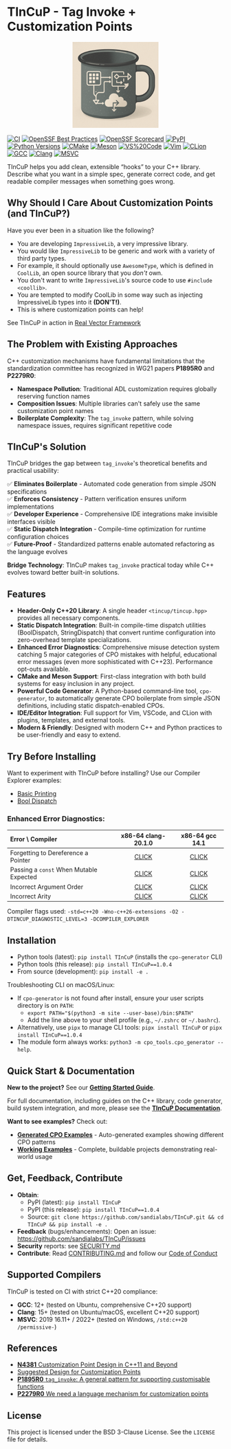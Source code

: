 # TInCuP - Tag Invoke + Customization Points

<div align="center">
  <img src="tincup.png" alt="TInCuP Logo" width="200"/>
</div>

[![CI](https://github.com/sandialabs/TInCuP/actions/workflows/ci.yml/badge.svg)](https://github.com/sandialabs/TInCuP/actions/workflows/ci.yml)
[![OpenSSF Best Practices](https://www.bestpractices.dev/projects/11107/badge)](https://www.bestpractices.dev/projects/11107)
[![OpenSSF Scorecard](https://api.securityscorecards.dev/projects/github.com/sandialabs/TInCuP/badge)](https://securityscorecards.dev/viewer/?uri=github.com/sandialabs/TInCuP)
[![PyPI](https://img.shields.io/pypi/v/TInCuP.svg)](https://pypi.org/project/TInCuP/)
[![Python Versions](https://img.shields.io/pypi/pyversions/TInCuP.svg)](https://pypi.org/project/TInCuP/)
[![CMake](https://img.shields.io/badge/CMake-supported-blue?logo=cmake)](docs/user_guide/build_systems.md)
[![Meson](https://img.shields.io/badge/Meson-supported-brightgreen)](docs/user_guide/build_systems.md)
[![VS%20Code](https://img.shields.io/badge/VS%20Code-integration-007ACC?logo=visualstudiocode)](docs/user_guide/ide_integration.md)
[![Vim](https://img.shields.io/badge/Vim-plugin-019733?logo=vim)](docs/user_guide/ide_integration.md)
[![CLion](https://img.shields.io/badge/CLion-integration-0074D9?logo=jetbrains)](docs/user_guide/ide_integration.md)
[![GCC](https://img.shields.io/badge/GCC-C%2B%2B20-success?logo=gnu)](#supported-compilers)
[![Clang](https://img.shields.io/badge/Clang-C%2B%2B20-success?logo=llvm)](#supported-compilers)
[![MSVC](https://img.shields.io/badge/MSVC-C%2B%2B20-blue?logo=visualstudio)](#supported-compilers)

TInCuP helps you add clean, extensible “hooks” to your C++ library. Describe what you want in a simple spec, generate correct code, and get readable compiler messages when something goes wrong.

## Why Should I Care About Customization Points (and TInCuP?)

Have you ever been in a situation like the following?

- You are developing `ImpressiveLib`, a very impressive library.
- You would like `ImpressiveLib` to be generic and work with a variety of third party types.
- For example, it should optionally use `AwesomeType`, which is defined in `CoolLib`, an open source library that you *don't* own. 
- You don't want to write `ImpressiveLib`'s source code to use `#include <coollib>`. 
- You are tempted to modify CoolLib in some way such as injecting ImpressiveLib types into it **(DON'T!)**.
- This is where customization points can help!

See TInCuP in action in [Real Vector Framework](http://github.com/sandialabs/RealVectorFramework.git)

## The Problem with Existing Approaches

C++ customization mechanisms have fundamental limitations that the standardization committee has recognized in WG21 papers **P1895R0** and **P2279R0**:

- **Namespace Pollution**: Traditional ADL customization requires globally reserving function names
- **Composition Issues**: Multiple libraries can't safely use the same customization point names  
- **Boilerplate Complexity**: The `tag_invoke` pattern, while solving namespace issues, requires significant repetitive code

## TInCuP's Solution

TInCuP bridges the gap between `tag_invoke`'s theoretical benefits and practical usability:

✅ **Eliminates Boilerplate** - Automated code generation from simple JSON specifications  
✅ **Enforces Consistency** - Pattern verification ensures uniform implementations  
✅ **Developer Experience** - Comprehensive IDE integrations make invisible interfaces visible  
✅ **Static Dispatch Integration** - Compile-time optimization for runtime configuration choices  
✅ **Future-Proof** - Standardized patterns enable automated refactoring as the language evolves  

**Bridge Technology**: TInCuP makes `tag_invoke` practical today while C++ evolves toward better built-in solutions.

## Features

*   **Header-Only C++20 Library**: A single header `<tincup/tincup.hpp>` provides all necessary components.
*   **Static Dispatch Integration**: Built-in compile-time dispatch utilities (BoolDispatch, StringDispatch) that convert runtime configuration into zero-overhead template specializations.
*   **Enhanced Error Diagnostics**: Comprehensive misuse detection system catching 5 major categories of CPO mistakes with helpful, educational error messages (even more sophisticated with C++23). Performance opt-outs available.
*   **CMake and Meson Support**: First-class integration with both build systems for easy inclusion in any project.
*   **Powerful Code Generator**: A Python-based command-line tool, `cpo-generator`, to automatically generate CPO boilerplate from simple JSON definitions, including static dispatch-enabled CPOs.
*   **IDE/Editor Integration**: Full support for Vim, VSCode, and CLion with plugins, templates, and external tools.
*   **Modern & Friendly**: Designed with modern C++ and Python practices to be user-friendly and easy to extend.

## Try Before Installing

Want to experiment with TInCuP before installing? Use our Compiler Explorer examples:

* [Basic Printing](https://godbolt.org/z/3945vq437)
* [Bool Dispatch](https://godbolt.org/z/K1xcqqPad)

### Enhanced Error Diagnostics:

  | Error \ Compiler                        | x86-64 clang-20.1.0                      | x86-64 gcc 14.1                          |
  | :---                                    | :---:                                    | :---:                                    |
  | Forgetting to Dereference a Pointer     | [CLICK](https://godbolt.org/z/vTG4hrKrx) | [CLICK](https://godbolt.org/z/baEqsshvY) |
  | Passing a `const` When Mutable Expected | [CLICK](https://godbolt.org/z/Mdc381Gz4) | [CLICK](https://godbolt.org/z/n8rd68WYG) |
  | Incorrect Argument Order                | [CLICK](https://godbolt.org/z/349nK567j) | [CLICK](https://godbolt.org/z/zhPh7rha5) |
  | Incorrect Arity                         | [CLICK](https://godbolt.org/z/9dfaahc73) | [CLICK](https://godbolt.org/z/Echj4Tf35) |

Compiler flags used: `-std=c++20 -Wno-c++26-extensions -O2 -DTINCUP_DIAGNOSTIC_LEVEL=3 -DCOMPILER_EXPLORER`

## Installation

- Python tools (latest): `pip install TInCuP` (installs the `cpo-generator` CLI)
- Python tools (this release): `pip install TInCuP==1.0.4`
- From source (development): `pip install -e .`

Troubleshooting CLI on macOS/Linux:
- If `cpo-generator` is not found after install, ensure your user scripts directory is on `PATH`:
  - `export PATH="$(python3 -m site --user-base)/bin:$PATH"`
  - Add the line above to your shell profile (e.g., `~/.zshrc` or `~/.bashrc`).
- Alternatively, use `pipx` to manage CLI tools: `pipx install TInCuP` or `pipx install TInCuP==1.0.4`
- The module form always works: `python3 -m cpo_tools.cpo_generator --help`.

## Quick Start & Documentation

**New to the project?** See our **[Getting Started Guide](docs/user_guide/getting_started.md)**.

For full documentation, including guides on the C++ library, code generator, build system integration, and more, please see the **[TInCuP Documentation](docs/index.md)**.

**Want to see examples?** Check out:
- **[Generated CPO Examples](docs/examples.md)** - Auto-generated examples showing different CPO patterns
- **[Working Examples](examples/)** - Complete, buildable projects demonstrating real-world usage

## Get, Feedback, Contribute

- **Obtain**:
  - PyPI (latest): `pip install TInCuP`
  - PyPI (this release): `pip install TInCuP==1.0.4`
  - Source: `git clone https://github.com/sandialabs/TInCuP.git && cd TInCuP && pip install -e .`
- **Feedback** (bugs/enhancements): Open an issue: https://github.com/sandialabs/TInCuP/issues
- **Security** reports: see [SECURITY.md](SECURITY.md)
- **Contribute**: Read [CONTRIBUTING.md](docs/development/contributing.md) and follow our [Code of Conduct](CODE_OF_CONDUCT.md)

## Supported Compilers

TInCuP is tested on CI with strict C++20 compliance:

- **GCC**: 12+ (tested on Ubuntu, comprehensive C++20 support)
- **Clang**: 15+ (tested on Ubuntu/macOS, excellent C++20 support)  
- **MSVC**: 2019 16.11+ / 2022+ (tested on Windows, `/std:c++20 /permissive-`)

## References

- [**N4381** Customization Point Design in C++11 and Beyond](https://ericniebler.com/2014/10/21/customization-point-design-in-c11-and-beyond/)
- [Suggested Design for Customization Points](https://open-std.org/jtc1/sc22/wg21/docs/papers/2015/n4381.html)
- [**P1895R0** `tag_invoke`: A general pattern for supporting customisable functions](https://open-std.org/JTC1/SC22/WG21/docs/papers/2019/p1895r0.pdf)
- [**P2279R0** We need a language mechanism for customization points](https://www.open-std.org/jtc1/sc22/wg21/docs/papers/2021/p2279r0.html) 

## License

This project is licensed under the BSD 3-Clause License. See the `LICENSE` file for details.
